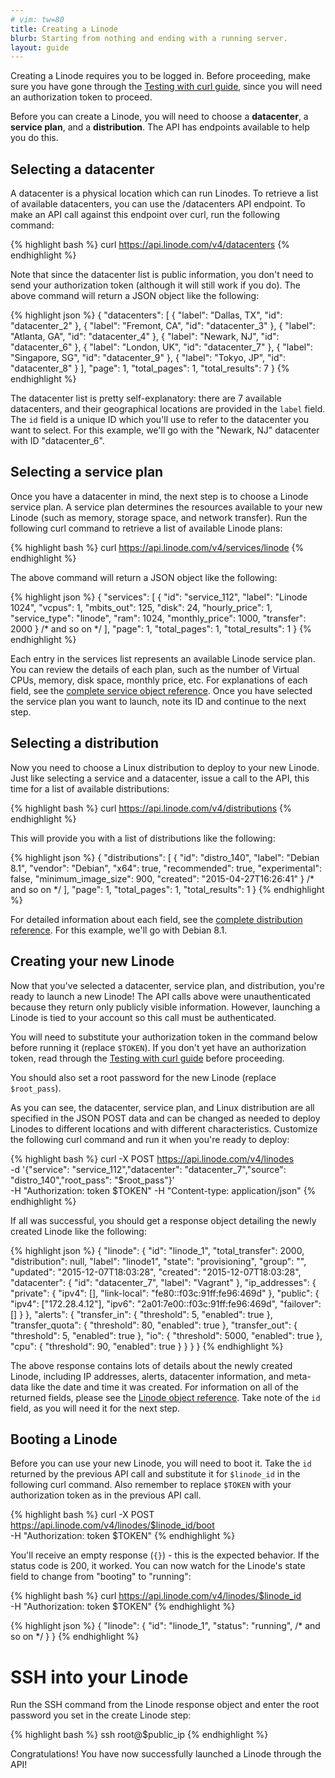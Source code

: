 ```yaml
---
# vim: tw=80
title: Creating a Linode
blurb: Starting from nothing and ending with a running server.
layout: guide
---
```


Creating a Linode requires you to be logged in. Before proceeding, make sure
you have gone through the [Testing with curl guide](/guides/curl-guide), since
you will need an authorization token to proceed.

Before you can create a Linode, you will need to choose a **datacenter**,
a **service plan**, and a **distribution**. The API has endpoints available to
help you do this.

## Selecting a datacenter

A datacenter is a physical location which can run Linodes. To retrieve a list
of available datacenters, you can use the /datacenters API endpoint. To make an
API call against this endpoint over curl, run the following command:

{% highlight bash %}
curl https://api.linode.com/v4/datacenters
{% endhighlight %}

Note that since the datacenter list is public information, you don't need to
send your authorization token (although it will still work if you do). The
above command will return a JSON object like the following:

{% highlight json %}
{
    "datacenters": [
        {
            "label": "Dallas, TX",
            "id": "datacenter_2"
        },
        {
            "label": "Fremont, CA",
            "id": "datacenter_3"
        },
        {
            "label": "Atlanta, GA",
            "id": "datacenter_4"
        },
        {
            "label": "Newark, NJ",
            "id": "datacenter_6"
        },
        {
            "label": "London, UK",
            "id": "datacenter_7"
        },
        {
            "label": "Singapore, SG",
            "id": "datacenter_9"
        },
        {
            "label": "Tokyo, JP",
            "id": "datacenter_8"
        }
    ],
    "page": 1,
    "total_pages": 1,
    "total_results": 7
}
{% endhighlight %}

The datacenter list is pretty self-explanatory: there are 7 available
datacenters, and their geographical locations are provided in the `label`
field. The `id` field is a unique ID which you'll use to refer to the
datacenter you want to select. For this example, we'll go with the
"Newark, NJ" datacenter with ID "datacenter_6".

## Selecting a service plan

Once you have a datacenter in mind, the next step is to choose a Linode
service plan. A service plan determines the resources available to your new
Linode (such as memory, storage space, and network transfer). Run the
following curl command to retrieve a list of available Linode plans:

{% highlight bash %}
curl https://api.linode.com/v4/services/linode
{% endhighlight %}

The above command will return a JSON object like the following:

{% highlight json %}
{
    "services": [
        {
            "id": "service_112",
            "label": "Linode 1024",
            "vcpus": 1,
            "mbits_out": 125,
            "disk": 24,
            "hourly_price": 1,
            "service_type": "linode",
            "ram": 1024,
            "monthly_price": 1000,
            "transfer": 2000
        }
        /* and so on */
    ],
    "page": 1,
    "total_pages": 1,
    "total_results": 1
}
{% endhighlight %}

Each entry in the services list represents an available Linode service plan.
You can review the details of each plan, such as the number of Virtual CPUs,
memory, disk space, monthly price, etc. For explanations of each field, see the
[complete service object reference](/reference/#object-service). Once you have
selected the service plan you want to launch, note its ID and continue to
the next step.

## Selecting a distribution

Now you need to choose a Linux distribution to deploy to your new Linode. Just
like selecting a service and a datacenter, issue a call to the API, this time
for a list of available distributions:

{% highlight bash %}
curl https://api.linode.com/v4/distributions
{% endhighlight %}

This will provide you with a list of distributions like the following:

{% highlight json %}
{
    "distributions": [
        {
            "id": "distro_140",
            "label": "Debian 8.1",
            "vendor": "Debian",
            "x64": true,
            "recommended": true,
            "experimental": false,
            "minimum_image_size": 900,
            "created": "2015-04-27T16:26:41"
        }
        /* and so on */
    ],
    "page": 1,
    "total_pages": 1,
    "total_results": 1
}
{% endhighlight %}

For detailed information about each field, see the
[complete distribution reference](/reference/#object-distribution).
For this example, we'll go with Debian 8.1.

## Creating your new Linode

Now that you've selected a datacenter, service plan, and distribution, you're
ready to launch a new Linode! The API calls above were unauthenticated
because they return only publicly visible information. However, launching a
Linode is tied to your account so this call must be authenticated.

You will need to substitute your authorization token in the command below
before running it (replace ```$TOKEN```). If you don't yet have an
authorization token, read through the
[Testing with curl guide](/guides/curl-guide) before proceeding.

You should also set a root password for the new Linode (replace
```$root_pass```).

As you can see, the datacenter, service plan, and Linux distribution are all
specified in the JSON POST data and can be changed as needed to deploy Linodes
to different locations and with different characteristics. Customize the
following curl command and run it when you're ready to deploy:

{% highlight bash %}
curl -X POST https://api.linode.com/v4/linodes \
-d '{"service": "service_112","datacenter": "datacenter_7","source": "distro_140","root_pass": "$root_pass"}' \
-H "Authorization: token $TOKEN" -H "Content-type: application/json"
{% endhighlight %}

If all was successful, you should get a response object detailing the newly
created Linode like the following:

{% highlight json %}
{
    "linode": {
        "id": "linode_1",
        "total_transfer": 2000,
        "distribution": null,
        "label": "linode1",
        "state": "provisioning",
        "group": "",
        "updated": "2015-12-07T18:03:28",
        "created": "2015-12-07T18:03:28",
        "datacenter": {
            "id": "datacenter_7",
            "label": "Vagrant"
        },
        "ip_addresses": {
            "private": {
                "ipv4": [],
                "link-local": "fe80::f03c:91ff:fe96:469d"
            },
            "public": {
                "ipv4": ["172.28.4.12"],
                "ipv6": "2a01:7e00::f03c:91ff:fe96:469d",
                "failover": []
            }
        },
        "alerts": {
            "transfer_in": {
                "threshold": 5,
                "enabled": true
            },
            "transfer_quota": {
                "threshold": 80,
                "enabled": true
            },
            "transfer_out": {
                "threshold": 5,
                "enabled": true
            },
            "io": {
                "threshold": 5000,
                "enabled": true
            },
            "cpu": {
                "threshold": 90,
                "enabled": true
            }
        }
    }
}
{% endhighlight %}

The above response contains lots of details about the newly created Linode,
including IP addresses, alerts, datacenter information, and meta-data like
the date and time it was created. For information on all of the returned fields,
please see the [Linode object reference](/reference#object-linodes). Take note
of the ```id``` field, as you will need it for the next step.

## Booting a Linode

Before you can use your new Linode, you will need to boot it. Take the ```id```
returned by the previous API call and substitute it for ```$linode_id``` in
the following curl command. Also remember to replace ```$TOKEN``` with
your authorization token as in the previous API call.

{% highlight bash %}
curl -X POST https://api.linode.com/v4/linodes/$linode_id/boot \
-H "Authorization: token $TOKEN"
{% endhighlight %}

You'll receive an empty response (`{}`) - this is the expected behavior. If the
status code is 200, it worked. You can now watch for the Linode's state field to
change from "booting" to "running":

{% highlight bash %}
curl https://api.linode.com/v4/linodes/$linode_id \
-H "Authorization: token $TOKEN"
{% endhighlight %}

{% highlight json %}
{
    "linode": {
        "id": "linode_1",
        "status": "running",
        /* and so on */
    }
}
{% endhighlight %}

# SSH into your Linode

Run the SSH command from the Linode response object and enter the root password
you set in the create Linode step:

{% highlight bash %}
ssh root@$public_ip
{% endhighlight %}

Congratulations! You have now successfully launched a Linode through the API!
